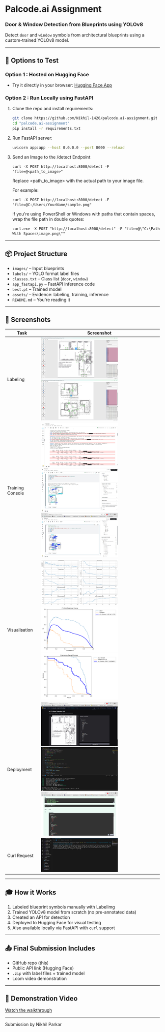 # Palcode.ai Assignment

### Door & Window Detection from Blueprints using YOLOv8

Detect `door` and `window` symbols from architectural blueprints using a custom-trained YOLOv8 model.

---

## 🚀 Options to Test

### Option 1 : Hosted on Hugging Face

- Try it directly in your browser:
  [Hugging Face App](https://huggingface.co/spaces/Nikhil-1426/palcode-object-detection)

### Option 2 : Run Locally using FastAPI

1. Clone the repo and install requirements:
    ```bash
    git clone https://github.com/Nikhil-1426/palcode.ai-assignment.git
    cd "palcode.ai-assignment"
    pip install -r requirements.txt
    ```

2. Run FastAPI server:
    ```bash
    uvicorn app:app --host 0.0.0.0 --port 8000 --reload
    ```

3. Send an Image to the /detect Endpoint
    ```
    curl -X POST http://localhost:8000/detect -F "file=@<path_to_image>"
    ```
    Replace <path_to_image> with the actual path to your image file.
    
    For example:
    ```
    curl -X POST http://localhost:8000/detect -F "file=@C:/Users/YourName/sample.png"
    ```
    
    If you're using PowerShell or Windows with paths that contain spaces, wrap the file path in double quotes:
    
    ```
    curl.exe -X POST "http://localhost:8000/detect" -F "file=@\"C:\Path With Spaces\image.png\""
    ```
---

## 📦 Project Structure

- `images/` – Input blueprints
- `labels/` – YOLO format label files
- `classes.txt` – Class list (`door`, `window`)
- `app_fastapi.py` – FastAPI inference code
- `best.pt` – Trained model
- `assets/` – Evidence: labeling, training, inference
- `README.md` – You're reading it

---

## 📸 Screenshots

| Task | Screenshot |
|------|------------|
| Labeling | <img src="assets/labelImg_1.jpg" width="250"/> <img src="assets/labelImg_2.jpg" width="250"/>|
| Training Console | <img src="assets/model.jpg" width="250"/> <img src="assets/output_1.jpg" width="250" height="143"/> <img src="assets/output_2.jpg" width="250" height="143"/> |
| Visualisation | <img src="assets/palcode_loss_metrics_graphs.png" width="250" height="150"/> <img src="assets/F1_curve.png" width="250" height="150"/> <img src="assets/PR_curve.png" width="250" height="150"/> |
| Deployment | <img src="assets/hf_interface.jpg" width="250" height="143"/> <img src="assets/fastapi_localhost.jpg" width="250" height="143"/> <img src="assets/fastapi_docs.jpg" width="250" height="143"/> |
| Curl Request | <img src="assets/curl_request.jpg" width="250" height="110"/> |

---

## 🎓 How it Works

1. Labeled blueprint symbols manually with LabelImg
2. Trained YOLOv8 model from scratch (no pre-annotated data)
3. Created an API for detection
4. Deployed to Hugging Face for visual testing
5. Also available locally via FastAPI with `curl` support

---

## 📤 Final Submission Includes

- GitHub repo (this)
- Public API link (Hugging Face)
- `.zip` with label files + trained model
- Loom video demonstration

---

## 🎥 Demonstration Video

[Watch the walkthrough](https://www.loom.com/share/your-video-id)

---

Submission by Nikhil Parkar
